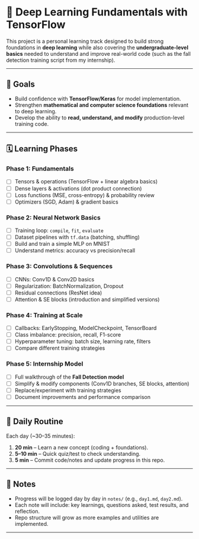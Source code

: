 # 📘 Deep Learning Fundamentals with TensorFlow

This project is a personal learning track designed to build strong foundations in **deep learning** while also covering the **undergraduate-level basics** needed to understand and improve real-world code (such as the fall detection training script from my internship).

---

## 🎯 Goals
- Build confidence with **TensorFlow/Keras** for model implementation.  
- Strengthen **mathematical and computer science foundations** relevant to deep learning.  
- Develop the ability to **read, understand, and modify** production-level training code.  

---

## 🗓️ Learning Phases

### Phase 1: Fundamentals
- [ ] Tensors & operations (TensorFlow + linear algebra basics)  
- [ ] Dense layers & activations (dot product connection)  
- [ ] Loss functions (MSE, cross-entropy) & probability review  
- [ ] Optimizers (SGD, Adam) & gradient basics  

### Phase 2: Neural Network Basics
- [ ] Training loop: `compile`, `fit`, `evaluate`  
- [ ] Dataset pipelines with `tf.data` (batching, shuffling)  
- [ ] Build and train a simple MLP on MNIST  
- [ ] Understand metrics: accuracy vs precision/recall  

### Phase 3: Convolutions & Sequences
- [ ] CNNs: Conv1D & Conv2D basics  
- [ ] Regularization: BatchNormalization, Dropout  
- [ ] Residual connections (ResNet idea)  
- [ ] Attention & SE blocks (introduction and simplified versions)  

### Phase 4: Training at Scale
- [ ] Callbacks: EarlyStopping, ModelCheckpoint, TensorBoard  
- [ ] Class imbalance: precision, recall, F1-score  
- [ ] Hyperparameter tuning: batch size, learning rate, filters  
- [ ] Compare different training strategies  

### Phase 5: Internship Model
- [ ] Full walkthrough of the **Fall Detection model**  
- [ ] Simplify & modify components (Conv1D branches, SE blocks, attention)  
- [ ] Replace/experiment with training strategies  
- [ ] Document improvements and performance comparison  

---

## 📒 Daily Routine
Each day (~30–35 minutes):  
1. **20 min** – Learn a new concept (coding + foundations).  
2. **5–10 min** – Quick quiz/test to check understanding.  
3. **5 min** – Commit code/notes and update progress in this repo.  

---

## 📝 Notes
- Progress will be logged day by day in `notes/` (e.g., `day1.md`, `day2.md`).  
- Each note will include: key learnings, questions asked, test results, and reflection.  
- Repo structure will grow as more examples and utilities are implemented.  

---
